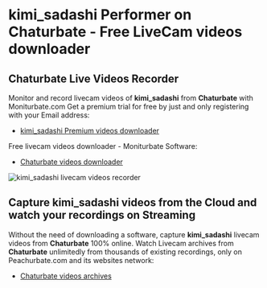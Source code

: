 # kimi_sadashi Performer on Chaturbate - Free LiveCam videos downloader

## Chaturbate Live Videos Recorder

Monitor and record livecam videos of **kimi_sadashi** from **Chaturbate** with Moniturbate.com
Get a premium trial for free by just and only registering with your Email address:
* [kimi_sadashi Premium videos downloader](https://moniturbate.com/request-demo-licence-key.html)

Free livecam videos downloader - Moniturbate Software:
* [Chaturbate videos downloader](https://moniturbate.com/moniturbate-download-software.html)

![kimi_sadashi livecam videos recorder](https://peachurnet.com/templates/moniturbate-software.png)


## Capture kimi_sadashi videos from the Cloud and watch your recordings on Streaming

Without the need of downloading a software, capture **kimi_sadashi** livecam videos from **Chaturbate** 100% online.
Watch Livecam archives from **Chaturbate** unlimitedly from thousands of existing recordings, only on Peachurbate.com and its websites network:
* [Chaturbate videos archives](https://peachurnet.com/)